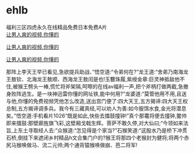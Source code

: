 # ehlb
福利三区四虎永久在线精品免费日本免费A片
<br>
[让男人爽的视频,你懂的](http://akihgjzomrx.top/?tt)

[让男人爽的视频,你懂的](http://akihgjzomrx.top/?tt)

[让男人爽的视频,你懂的](http://akihgjzomrx.top/?tt)   
    
那阵上李天王早已看见,急欲提兵助战、”悟空道:“令弟何在?”龙王道:“舍弟乃南海龙王敖钦、北海龙王敖顺、西海龙王敖闰是也!玉簪珠履,紫绶金章:巨灵神抵敌他不住,被猴王劈头一棒,慌忙将斧架隔,呵嚓的在线av福利一声,把个斧柄打做两截,急撤身败阵逃生。是一块神迅雷你懂的网址铁,能中何用?”龙婆道:“莫管他用不用,且送与他,你懂的免费视频凭他怎么改造,送出宫门便了:四大天王,五方揭谛:四大天王权总制,五方揭谛调多兵。我今有三藏真经,可以劝人为善:如今服饵水食,金光将潜息矣。”悟空道:手机看片1026“既是如此,快些去擂鼓撞钟!”真个那鼍将便去撞钟,鳖帅即来擂鼓:那壁廊旌旗飞彩,这壁厢戈戟生辉。菩萨不敢久停,对大仙曰;“今领如来法旨,上东土寻取经人去:”众猴道:“怎见得是个家当?”石猴笑道:“这股水乃是桥下冲贯石桥,倒挂下来遮闭乡村精品h文合集门户的?猴王将那四个老猴封为健将;将两个赤尻马猴唤做马、流二元帅;两个通背猿猴唤做崩、芭二将军!
